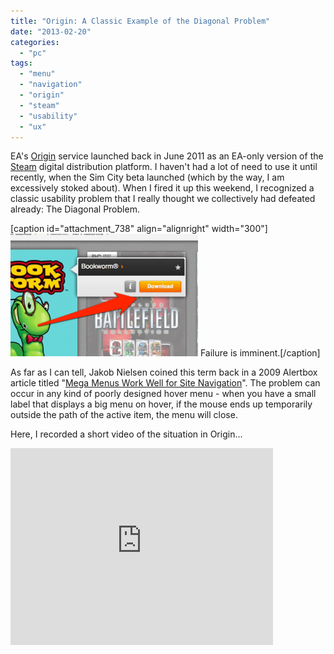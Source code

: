 ```yaml
---
title: "Origin: A Classic Example of the Diagonal Problem"
date: "2013-02-20"
categories: 
  - "pc"
tags: 
  - "menu"
  - "navigation"
  - "origin"
  - "steam"
  - "usability"
  - "ux"
---
```


EA's [Origin](http://en.wikipedia.org/wiki/Origin_(content_delivery)) service launched back in June 2011 as an EA-only version of the [Steam](http://en.wikipedia.org/wiki/Steam_(software)) digital distribution platform. I haven't had a lot of need to use it until recently, when the Sim City beta launched (which by the way, I am excessively stoked about). When I fired it up this weekend, I recognized a classic usability problem that I really thought we collectively had defeated already: The Diagonal Problem.

\[caption id="attachment\_738" align="alignright" width="300"\][![Screenshot of EA's Origin with an arrow indicating the diagonal problem](images/diagonal-snap-cropped-300x196.png)](http://www.thatgamesux.com/wp-content/uploads/2013/02/diagonal-snap-cropped.png) Failure is imminent.\[/caption\]

As far as I can tell, Jakob Nielsen coined this term back in a 2009 Alertbox article titled "[Mega Menus Work Well for Site Navigation](http://www.nngroup.com/articles/mega-menus-work-well/)". The problem can occur in any kind of poorly designed hover menu - when you have a small label that displays a big menu on hover, if the mouse ends up temporarily outside the path of the active item, the menu will close.

Here, I recorded a short video of the situation in Origin...

<iframe width="420" height="315" src="http://www.youtube.com/embed/fnK5SytGsQE" frameborder="0" allowfullscreen>

It's not a deal-breaker, but man it's irritating when you can't get to a hover menu before it goes away. Origin has a serious case of the Diagonal Problem too, because the hover target (the giant game image) is so massive. To succeed in navigating the menu, you must be careful to guide the mouse over just the right path, and that only happens after three or four failures.

It's even more irritating because there are a variety of ways to at least help the problem if not totally solve it. This UXMovement article called "[Why Hover Menus Do More Harm Than Good](http://uxmovement.com/navigation/why-hover-menus-do-users-more-harm-than-good/)" offers three different takes on a solution, and all of them involve clicking on the item to show the menu. That would work in Origin, although if you're covering up other games with the menu, that might get a little annoying.

[![An example of what google image search looks like.](images/google-image-example-300x219.png)](http://www.thatgamesux.com/wp-content/uploads/2013/02/google-image-example.png)Another suggestion in the UXMovement article is to have the menu expand on click. This would be great in Origin - I'm thinking something like the new Google Image Search layout. Clicking on a game image would expand the space between games with the hover content.

In the Jakob Nielsen article mentioned above, he suggests to make the hover menu stick around a little bit longer to give users a bit of wiggle room if they are making a diagonal move across the screen. Actually he says this:

> "The very best implementations can sense when a user is moving the pointer from the navbar item to a destination within the drop-down" -Jakob Nielsen, [Mega Menus Work Well for Site Navigation](http://www.nngroup.com/articles/mega-menus-work-well/)

So telling a system to "sense" this seems a bit fuzzy, but if you can figure that out more power to you. I suppose you could do some magic to tell if the mouse was headed diagonally towards the hover menu, which would make for one heck of a sexy menu if you got it right.

[![An example of the game selector from Steam, with the actions overlayed on top of the game images](images/steam-example-300x138.png)](http://www.thatgamesux.com/wp-content/uploads/2013/02/steam-example.png)One final example comes from Steam. Steam bypasses the problem by not having only two items appear on hover, and they appear inside the image itself. One is either "install" or "play", and the other is "details". This really breaks it down into the two most important actions that a user could take - either let me play the game, or...anything else I want to do.

# Conclusion

I know people have a lot of beef with Origin over much bigger topics than this one. But regardless it's frustrating to see these small and easily fixable details get overlooked. Hopefully someday the Origin client will get a bit of UI love.

So I haven't spent a ton of time messing around in Origin; what's the rest of the interface like? Or, are there other examples of simple usability problems that you see crop up in other interfaces? Let's talk in the comments!
